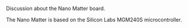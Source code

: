 Discussion about the Nano Matter board.

The Nano Matter is based on the Silicon Labs MGM240S microcontroller.
